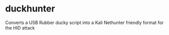 # duckhunter
Converts a USB Rubber ducky script into a Kali Nethunter friendly format for the HID attack
